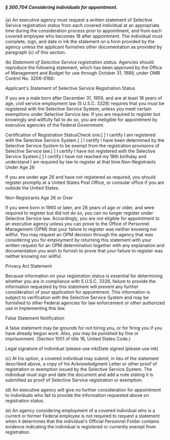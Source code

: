 ##### § 300.704 Considering individuals for appointment. #####

(a) An executive agency must request a written statement of Selective Service registration status from each covered individual at an appropriate time during the consideration process prior to appointment, and from each covered employee who becomes 18 after appointment. The individual must complete, sign, and date in ink the statement on a form provided by the agency unless the applicant furnishes other documentation as provided by paragraph (c) of this section.

(b) *Statement of Selective Service registration status.* Agencies should reproduce the following statement, which has been approved by the Office of Management and Budget for use through October 31, 1989, under OMB Control No. 3206-0166:

Applicant's Statement of Selective Service Registration Status

If you are a male born after December 31, 1959, and are at least 18 years of age, civil service employment law (5 U.S.C. 3328) requires that you must be registered with the Selective Service System, unless you meet certain exemptions under Selective Service law. If you are required to register but knowingly and willfully fail to do so, you are ineligible for appointment by executive agencies of the Federal Government.

Certification of Registration StatusCheck one:[ ] I certify I am registered with the Selective Service System.[ ] I certify I have been determined by the Selective Service System to be exempt from the registration provisions of Selective Service law.[ ] I certify I have not registered with the Selective Service System.[ ] I certify I have not reached my 18th birthday and understand I am required by law to register at that time.Non-Registrants Under Age 26

If you are under age 26 and have not registered as required, you should register promptly at a United States Post Office, or consular office if you are outside the United States.

Non-Registrants Age 26 or Over

If you were born in 1960 or later, are 26 years of age or older, and were required to register but did not do so, you can no longer register under Selective Service law. Accordingly, you are not eligible for appointment to an executive agency unless you can prove to the Office of Personnel Management (OPM) that your failure to register was neither knowing nor willful. You may request an OPM decision through the agency that was considering you for employment by returning this statement with your written request for an OPM determination together with any explanation and documentation you wish to furnish to prove that your failure to register was neither knowing nor willful.

Privacy Act Statement

Because information on your registration status is essential for determining whether you are in compliance with 5 U.S.C. 3328, failure to provide the information requested by this statement will prevent any further consideration of your application for appointment. This information is subject to verification with the Selective Service System and may be furnished to other Federal agencies for law enforcement or other authorized use in implementing this law.

False Statement Notification

A false statement may be grounds for not hiring you, or for firing you if you have already begun work. Also, you may be punished by fine or imprisonment. (Section 1001 of title 18, United States Code.)

Legal signature of individual (please use ink)Date signed (please use ink)

(c) At his option, a covered individual may submit, in lieu of the statement described above, a copy of his Acknowledgment Letter or other proof of registration or exemption issued by the Selective Service System. The individual must sign and date the document and add a note stating it is submitted as proof of Selective Service registration or exemption.

(d) An executive agency will give no further consideration for appointment to individuals who fail to provide the information requested above on registration status.

(e) An agency considering employment of a covered individual who is a current or former Federal employee is not required to request a statement when it determines that the individual's Official Personnel Folder contains evidence indicating the individual is registered or currently exempt from registration.